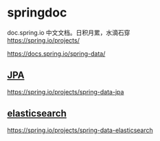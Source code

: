 # springdoc
doc.spring.io 中文文档。日积月累，水滴石穿  
https://spring.io/projects/

https://docs.spring.io/spring-data/

## [JPA](https://gaogushenling.github.io/springdoc/jpa)
https://spring.io/projects/spring-data-jpa

## [elasticsearch](https://gaogushenling.github.io/springdoc/elasticsearch)
https://spring.io/projects/spring-data-elasticsearch













